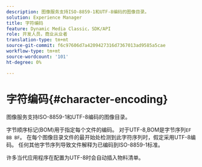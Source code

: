 ```yaml
---
description: 图像服务支持ISO-8859-1和UTF-8编码的图像目录。
solution: Experience Manager
title: 字符编码
feature: Dynamic Media Classic，SDK/API
role: 开发人员，商业从业者
translation-type: tm+mt
source-git-commit: f6c97606d7a4209427316d7367013ad9585a5cae
workflow-type: tm+mt
source-wordcount: '101'
ht-degree: 0%

---
```



# 字符编码{#character-encoding}

图像服务支持ISO-8859-1和UTF-8编码的图像目录。

字节顺序标记(BOM)用于指定每个文件的编码。 对于UTF-8,BOM是字节序列`EF BB BF`。 在每个图像目录文件的最开始处检测到此字符序列时，假定采用UTF-8编码。 任何其他字节序列导致文件解释为已编码到ISO-8859-1标准。

许多当代应用程序在配置为UTF-8时会自动插入物料清单。
